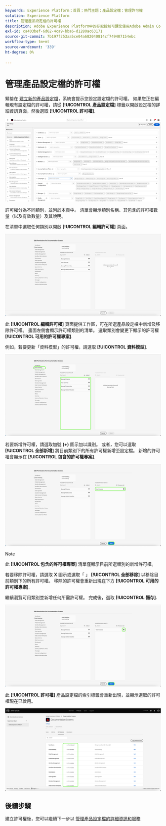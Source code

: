 ```yaml
---
keywords: Experience Platform；首頁；熱門主題；產品設定檔；管理許可權
solution: Experience Platform
title: 管理產品設定檔的許可權
description: Adobe Experience Platform中的存取控制可讓您使用Adobe Admin Console管理各種Platform功能的角色和許可權。 本檔案可作為如何管理Platform產品設定檔許可權的指南。
exl-id: ca403bef-6d62-4ca9-bba6-d1280ac63171
source-git-commit: 7b197f253aa5ce04a682040814cf749407154ebc
workflow-type: tm+mt
source-wordcount: '339'
ht-degree: 0%

---
```


# 管理產品設定檔的許可權

緊接在 [建立新的產品設定檔](#create-a-new-product-profile)，系統會提示您設定設定檔的許可權。 如果您正在編輯現有設定檔的許可權，請從 **[!UICONTROL 產品設定檔]** 標籤以開啟設定檔的詳細資訊頁面，然後選取 **[!UICONTROL 許可權]**.

![許可權](../images/permissions.png)

許可權分為不同類別，並列於本頁中。 清單會顯示類別名稱、其包含的許可權數量（以及有效數量）及其說明。

在清單中選取任何類別以開啟 **[!UICONTROL 編輯許可權]** 頁面。

![edit-permissions](../images/edit-permissions.png)

此 **[!UICONTROL 編輯許可權]** 頁面提供工作區，可在所選產品設定檔中新增及移除許可權。 畫面左側會顯示許可權類別的清單。 選取類別會變更下顯示的許可權 **[!UICONTROL 可用的許可權專案]**.

例如，若要更新「資料模型」的許可權，請選取 **[!UICONTROL 資料模型]**.

![設定檔管理](../images/profile-management.png)

若要新增許可權，請選取加號 **(+)** 圖示加以識別。 或者，您可以選取 **[!UICONTROL 全部新增]** 將目前類別下的所有許可權新增至設定檔。 新增的許可權會顯示在 **[!UICONTROL 包含的許可權專案]**.

![add-permission](../images/add-permission.png)

>[!NOTE]
>
>此 **[!UICONTROL 包含的許可權專案]** 清單僅顯示目前所選類別的新增許可權。

若要移除許可權，請選取 **X** 圖示或選取「 」 **[!UICONTROL 全部移除]** 以移除目前類別下的所有許可權。 移除的許可權會重新出現在下方 **[!UICONTROL 可用的許可權專案]**.

繼續瀏覽可用類別並新增任何所需許可權。 完成後，選取 **[!UICONTROL 儲存]**.

![remove-permisson](../images/remove-permission.png)

此 **[!UICONTROL 許可權]** 產品設定檔的索引標籤會重新出現，並顯示選取的許可權現在已啟用。

![許可權已更新](../images/permissions-updated.png)

## 後續步驟

建立許可權後，您可以繼續下一步以 [管理產品設定檔的詳細資訊和服務](details-and-services.md)
